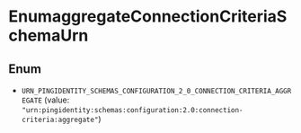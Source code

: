 

# EnumaggregateConnectionCriteriaSchemaUrn

## Enum


* `URN_PINGIDENTITY_SCHEMAS_CONFIGURATION_2_0_CONNECTION_CRITERIA_AGGREGATE` (value: `"urn:pingidentity:schemas:configuration:2.0:connection-criteria:aggregate"`)



